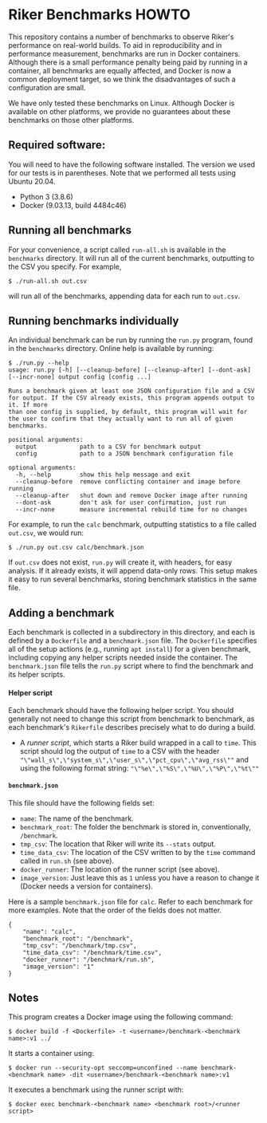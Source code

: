# Riker Benchmarks HOWTO

This repository contains a number of benchmarks to observe Riker's performance on real-world builds.  To aid in reproducibility and in performance measurement, benchmarks are run in Docker containers.  Although there is a small performance penalty being paid by running in a container, all benchmarks are equally affected, and Docker is now a common deployment target, so we think the disadvantages of such a configuration are small.

We have only tested these benchmarks on Linux.  Although Docker is available on other platforms, we provide no guarantees about these benchmarks on those other platforms.

## Required software:

You will need to have the following software installed.  The version we used for our tests is in parentheses.  Note that we performed all tests using Ubuntu 20.04.

* Python 3 (3.8.6)
* Docker (9.03.13, build 4484c46)

## Running all benchmarks

For your convenience, a script called `run-all.sh` is available in the `benchmarks` directory.  It will run all of the current benchmarks, outputting to the CSV you specify.  For example,

```
$ ./run-all.sh out.csv
```

will run all of the benchmarks, appending data for each run to `out.csv`.

## Running benchmarks individually

An individual benchmark can be run by running the `run.py` program, found in the `benchmarks` directory.  Online help is available by running:

```
$ ./run.py --help
usage: run.py [-h] [--cleanup-before] [--cleanup-after] [--dont-ask] [--incr-none] output config [config ...]

Runs a benchmark given at least one JSON configuration file and a CSV for output. If the CSV already exists, this program appends output to it. If more
than one config is supplied, by default, this program will wait for the user to confirm that they actually want to run all of given benchmarks.

positional arguments:
  output            path to a CSV for benchmark output
  config            path to a JSON benchmark configuration file

optional arguments:
  -h, --help        show this help message and exit
  --cleanup-before  remove conflicting container and image before running
  --cleanup-after   shut down and remove Docker image after running
  --dont-ask        don't ask for user confirmation, just run
  --incr-none       measure incremental rebuild time for no changes
```

For example, to run the `calc` benchmark, outputting statistics to a file called `out.csv`, we would run:

```
$ ./run.py out.csv calc/benchmark.json
```

If `out.csv` does not exist, `run.py` will create it, with headers, for easy analysis.  If it already exists, it will append data-only rows.  This setup makes it easy to run several benchmarks, storing benchmark statistics in the same file.

## Adding a benchmark

Each benchmark is collected in a subdirectory in this directory, and each is defined by a `Dockerfile` and a `benchmark.json` file.  The `Dockerfile` specifies all of the setup actions (e.g., running `apt install`) for a given benchmark, including copying any helper scripts needed inside the container.  The `benchmark.json` file tells the `run.py` script where to find the benchmark and its helper scripts.

#### Helper script

Each benchmark should have the following helper script.  You should generally not need to change this script from benchmark to benchmark, as each benchmark's `Rikerfile` describes precisely what to do during a build.

* A _runner script_, which starts a Riker build wrapped in a call to `time`.  This script should log the output of `time` to a CSV with the header `"\"wall_s\",\"system_s\",\"user_s\",\"pct_cpu\",\"avg_rss\""` and using the following format string: `"\"%e\",\"%S\",\"%U\",\"%P\",\"%t\""`

#### `benchmark.json`

This file should have the following fields set:

* `name`: The name of the benchmark.
* `benchmark_root`: The folder the benchmark is stored in, conventionally, `/benchmark`.
* `tmp_csv`: The location that Riker will write its `--stats` output.
* `time_data_csv`: The location of the CSV written to by the `time` command called in `run.sh` (see above).
* `docker_runner`: The location of the runner script (see above).
* `image_version`: Just leave this as `1` unless you have a reason to change it (Docker needs a version for containers).

Here is a sample `benchmark.json` file for `calc`.  Refer to each benchmark for more examples.  Note that the order of the fields does not matter.

```
{
    "name": "calc",
    "benchmark_root": "/benchmark",
    "tmp_csv": "/benchmark/tmp.csv",
    "time_data_csv": "/benchmark/time.csv",
    "docker_runner": "/benchmark/run.sh",
    "image_version": "1"
}
```

## Notes

This program creates a Docker image using the following command:

```
$ docker build -f <Dockerfile> -t <username>/benchmark-<benchmark name>:v1 ../
```

It starts a container using:

```
$ docker run --security-opt seccomp=unconfined --name benchmark-<benchmark name> -dit <username>/benchmark-<benchmark name>:v1
```

It executes a benchmark using the runner script with:

```
$ docker exec benchmark-<benchmark name> <benchmark root>/<runner script>
```
